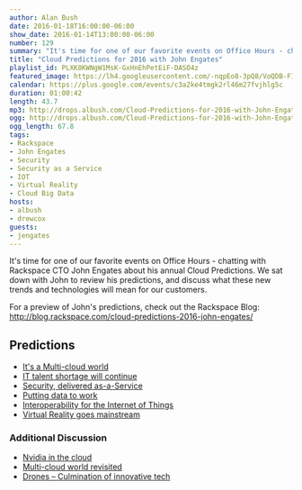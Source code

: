 ```yaml
---
author: Alan Bush
date: 2016-01-18T16:00:00-06:00
show_date: 2016-01-14T13:00:00-06:00
number: 129
summary: "It's time for one of our favorite events on Office Hours - chatting with Rackspace CTO John Engates about his annual Cloud Predictions. We'll sit down with John and review his predictions, and discuss what these new trends and technologies will mean for our customers. For a preview of John's predictions, check out the Rackspace Blog: http://blog.rackspace.com/cloud-predictions-2016-john-engates/"
title: "Cloud Predictions for 2016 with John Engates"
playlist_id: PLXK8KWNgW1MsK-GxHnEhPetEiF-DASO4z
featured_image: https://lh4.googleusercontent.com/-nqpEo8-3pQ8/VoQDB-F16II/AAAAAAAADLI/jSZJxt8PuFo/w2236-h1118-no/2016%2BCloud%2BPredictions%2BLogo.jpg
calendar: https://plus.google.com/events/c3a2ke4tmgk2rl46m27fvjhlg5c
duration: 01:00:42
length: 43.7
mp3: http://drops.albush.com/Cloud-Predictions-for-2016-with-John-Engates.mp3
ogg: http://drops.albush.com/Cloud-Predictions-for-2016-with-John-Engates.ogg
ogg_length: 67.8
tags:
- Rackspace
- John Engates
- Security
- Security as a Service
- IOT
- Virtual Reality
- Cloud Big Data
hosts:
- albush
- drewcox
guests:
- jengates
---
```

<!--more-->

It's time for one of our favorite events on Office Hours - chatting with Rackspace CTO John Engates about his annual Cloud Predictions. We sat down with John to review his predictions, and discuss what these new trends and technologies will mean for our customers.

For a preview of John's predictions, check out the Rackspace Blog: http://blog.rackspace.com/cloud-predictions-2016-john-engates/﻿

## Predictions

  * [It's a Multi-cloud world][1]
  * [IT talent shortage will continue][2]
  * [Security, delivered as-a-Service][3]
  * [Putting data to work][4]
  * [Interoperability for the Internet of Things][5]
  * [Virtual Reality goes mainstream][6]

   [1]: https://youtu.be/oA0KNmkSodw?list=PLXK8KWNgW1MsK-GxHnEhPetEiF-DASO4z
   [2]: https://youtu.be/mXAj-fwAepU?list=PLXK8KWNgW1MsK-GxHnEhPetEiF-DASO4z
   [3]: https://youtu.be/oVVSYTbWqa8?list=PLXK8KWNgW1MsK-GxHnEhPetEiF-DASO4z
   [4]: https://youtu.be/lpKRVX0FW4I?list=PLXK8KWNgW1MsK-GxHnEhPetEiF-DASO4z
   [5]: https://youtu.be/6e7rYrzG0Hs?list=PLXK8KWNgW1MsK-GxHnEhPetEiF-DASO4z
   [6]: https://youtu.be/ztqGWh2CmjQ?list=PLXK8KWNgW1MsK-GxHnEhPetEiF-DASO4z

### Additional Discussion

  * [Nvidia in the cloud][7]
  * [Multi-cloud world revisited][8]
  * [Drones – Culmination of innovative tech][9]

   [7]: https://youtu.be/Pu2n2RrQasU?t=43m31s
   [8]: https://youtu.be/Pu2n2RrQasU?t=47m17s
   [9]: https://youtu.be/MX85BAb16ds?list=PLXK8KWNgW1MsK-GxHnEhPetEiF-DASO4z
